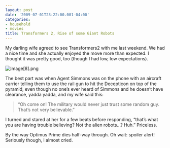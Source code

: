 ```yaml
---
layout: post
date: '2009-07-01T23:22:00.001-04:00'
categories:
- household
- movies
title: Transformers 2, Rise of some Giant Robots
---
```



My darling wife agreed to see Transformers2 with me last weekend. We had a nice time and she actually enjoyed the move more than expected. I thought it was pretty good, too (though I had low, low expectations).  

![image[8].png](/assets/2009/image[8].png) 

The best part was when Agent Simmons was on the phone with an aircraft carrier telling them to use the rail gun to hit the Decepticon on top of the pyramid, even though no one’s ever heard of Simmons and he doesn’t have clearance, yadda yadda, and my wife said this:
<blockquote> 

“Oh come on! The military would never just trust some random guy. That’s not very believable.”
</blockquote>

I turned and stared at her for a few beats before responding, “that’s what you are having trouble believing? Not the alien robots...? Huh.” Priceless.

By the way Optimus Prime dies half-way through. Oh wait: spoiler alert! Seriously though, I almost cried.